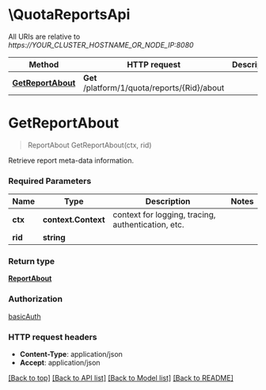 # \QuotaReportsApi

All URIs are relative to *https://YOUR_CLUSTER_HOSTNAME_OR_NODE_IP:8080*

Method | HTTP request | Description
------------- | ------------- | -------------
[**GetReportAbout**](QuotaReportsApi.md#GetReportAbout) | **Get** /platform/1/quota/reports/{Rid}/about | 


# **GetReportAbout**
> ReportAbout GetReportAbout(ctx, rid)


Retrieve report meta-data information.

### Required Parameters

Name | Type | Description  | Notes
------------- | ------------- | ------------- | -------------
 **ctx** | **context.Context** | context for logging, tracing, authentication, etc.
  **rid** | **string**|  | 

### Return type

[**ReportAbout**](ReportAbout.md)

### Authorization

[basicAuth](../README.md#basicAuth)

### HTTP request headers

 - **Content-Type**: application/json
 - **Accept**: application/json

[[Back to top]](#) [[Back to API list]](../README.md#documentation-for-api-endpoints) [[Back to Model list]](../README.md#documentation-for-models) [[Back to README]](../README.md)

